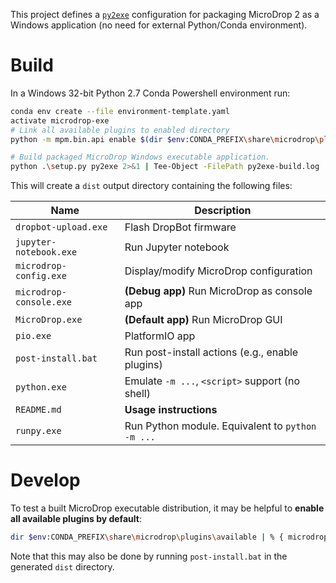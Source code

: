 This project defines a [`py2exe`][py2exe] configuration for packaging MicroDrop
2 as a Windows application (no need for external Python/Conda environment).

# Build

In a Windows 32-bit Python 2.7 Conda Powershell environment run:

```sh
conda env create --file environment-template.yaml
activate microdrop-exe
# Link all available plugins to enabled directory
python -m mpm.bin.api enable $(dir $env:CONDA_PREFIX\share\microdrop\plugins\available)

# Build packaged MicroDrop Windows executable application.
python .\setup.py py2exe 2>&1 | Tee-Object -FilePath py2exe-build.log
```

This will create a `dist` output directory containing the following files:

| Name                    | Description                                      |
|-------------------------|--------------------------------------------------|
| `dropbot-upload.exe`    | Flash DropBot firmware                           |
| `jupyter-notebook.exe`  | Run Jupyter notebook                             |
| `microdrop-config.exe`  | Display/modify MicroDrop configuration           |
| `microdrop-console.exe` | **(Debug app)** Run MicroDrop as console app     |
| `MicroDrop.exe`         | **(Default app)** Run MicroDrop GUI              |
| `pio.exe`               | PlatformIO app                                   |
| `post-install.bat`      | Run post-install actions (e.g., enable plugins)  |
| `python.exe`            | Emulate `-m ...`, `<script>` support (no shell)  |
| `README.md`             | **Usage instructions**                           |
| `runpy.exe`             | Run Python module. Equivalent to `python -m ...` |

# Develop

To test a built MicroDrop executable distribution, it may be helpful to **enable
all available plugins by default**:

```sh
dir $env:CONDA_PREFIX\share\microdrop\plugins\available | % { microdrop-config edit --append plugins.enabled $_.Name }
```

Note that this may also be done by running `post-install.bat` in the generated
`dist` directory.


[py2exe]: http://www.py2exe.org
